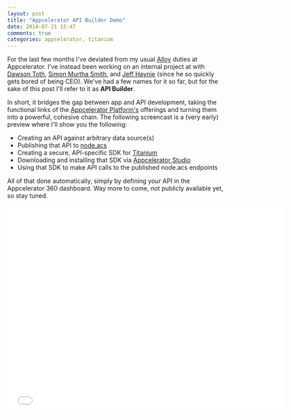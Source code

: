 ```yaml
---
layout: post
title: "Appcelerator API Builder Demo"
date: 2014-07-21 15:47
comments: true
categories: appcelerator, titanium
---
```


For the last few months I've deviated from my usual [Alloy](http://www.appcelerator.com/platform/alloy/) duties at Appcelerator. I've instead been working on an internal project at with [Dawson Toth](https://twitter.com/dawsontoth), [Simon Murtha Smith](https://twitter.com/smurthas), and [Jeff Haynie](https://twitter.com/jhaynie) (since he so quickly gets bored of being CEO). We've had a few names for it so far, but for the sake of this post I'll refer to it as **API Builder**.

In short, it bridges the gap between app and API development, taking the functional links of the [Appcelerator Platform's](http://www.appcelerator.com/platform/appcelerator-platform/) offerings and turning them into a powerful, cohesive chain. The following screencast is a (very early) preview where I'll show you the following:

* Creating an API against arbitrary data source(s)
* Publishing that API to [node.acs](http://docs.appcelerator.com/cloud/latest/#!/guide/node)
* Creating a secure, API-specific SDK for [Titanium](http://www.appcelerator.com/titanium/)
* Downloading and installing that SDK via [Appcelerator Studio](http://www.appcelerator.com/platform/appcelerator-studio/)
* Using that SDK to make API calls to the published node.acs endpoints

All of that done automatically, simply by defining your API in the Appcelerator 360 dashboard. Way more to come, not publicly available yet, so stay tuned.

<iframe width="640" height="480" src="//www.youtube.com/embed/6J07tU2Wejg" frameborder="0" allowfullscreen></iframe>
